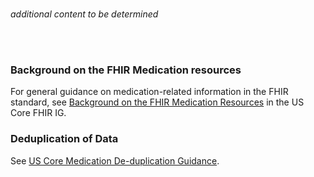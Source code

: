 <br/>

_additional content to be determined_

<br/><br/>

###  Background on the FHIR Medication resources

For general guidance on medication-related information in the FHIR standard, see [Background on the FHIR Medication Resources](https://hl7.org/fhir/us/core/medication-list.html#background-on-the-fhir-medications-resources) in the US Core FHIR IG.


### Deduplication of Data

See [US Core Medication De-duplication Guidance](https://hl7.org/fhir/us/core/medication-list.html#de-duplication-of-data).


<p></p>